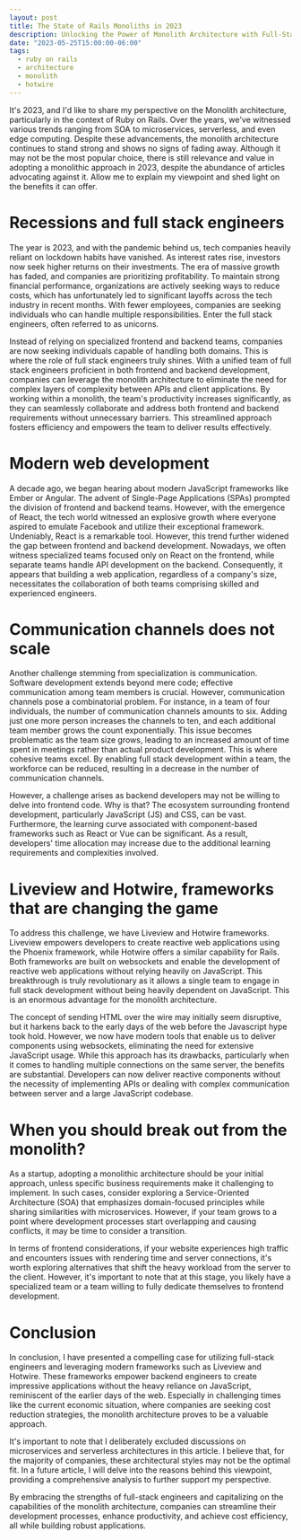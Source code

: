 ```yaml
---
layout: post
title: The State of Rails Monoliths in 2023
description: Unlocking the Power of Monolith Architecture with Full-Stack Engineers and Modern Frameworks
date: "2023-05-25T15:00:00-06:00"
tags:
  - ruby on rails
  - architecture
  - monolith
  - hotwire
---
```


It's 2023, and I'd like to share my perspective on the Monolith architecture, particularly in the context of Ruby on Rails. Over the years, we've witnessed various trends ranging from SOA to microservices, serverless, and even edge computing. Despite these advancements, the monolith architecture continues to stand strong and shows no signs of fading away. Although it may not be the most popular choice, there is still relevance and value in adopting a monolithic approach in 2023, despite the abundance of articles advocating against it. Allow me to explain my viewpoint and shed light on the benefits it can offer.

# Recessions and full stack engineers

The year is 2023, and with the pandemic behind us, tech companies heavily reliant on lockdown habits have vanished. As interest rates rise, investors now seek higher returns on their investments. The era of massive growth has faded, and companies are prioritizing profitability. To maintain strong financial performance, organizations are actively seeking ways to reduce costs, which has unfortunately led to significant layoffs across the tech industry in recent months. With fewer employees, companies are seeking individuals who can handle multiple responsibilities. Enter the full stack engineers, often referred to as unicorns.

Instead of relying on specialized frontend and backend teams, companies are now seeking individuals capable of handling both domains. This is where the role of full stack engineers truly shines. With a unified team of full stack engineers proficient in both frontend and backend development, companies can leverage the monolith architecture to eliminate the need for complex layers of complexity between APIs and client applications. By working within a monolith, the team's productivity increases significantly, as they can seamlessly collaborate and address both frontend and backend requirements without unnecessary barriers. This streamlined approach fosters efficiency and empowers the team to deliver results effectively.

# Modern web development

A decade ago, we began hearing about modern JavaScript frameworks like Ember or Angular. The advent of Single-Page Applications (SPAs) prompted the division of frontend and backend teams. However, with the emergence of React, the tech world witnessed an explosive growth where everyone aspired to emulate Facebook and utilize their exceptional framework. Undeniably, React is a remarkable tool. However, this trend further widened the gap between frontend and backend development. Nowadays, we often witness specialized teams focused only on React on the frontend, while separate teams handle API development on the backend. Consequently, it appears that building a web application, regardless of a company's size, necessitates the collaboration of both teams comprising skilled and experienced engineers.

# Communication channels does not scale

Another challenge stemming from specialization is communication. Software development extends beyond mere code; effective communication among team members is crucial. However, communication channels pose a combinatorial problem. For instance, in a team of four individuals, the number of communication channels amounts to six. Adding just one more person increases the channels to ten, and each additional team member grows the count exponentially. This issue becomes problematic as the team size grows, leading to an increased amount of time spent in meetings rather than actual product development. This is where cohesive teams excel. By enabling full stack development within a team, the workforce can be reduced, resulting in a decrease in the number of communication channels.

However, a challenge arises as backend developers may not be willing to delve into frontend code. Why is that? The ecosystem surrounding frontend development, particularly JavaScript (JS) and CSS, can be vast. Furthermore, the learning curve associated with component-based frameworks such as React or Vue can be significant. As a result, developers' time allocation may increase due to the additional learning requirements and complexities involved.

# Liveview and Hotwire, frameworks that are changing the game

To address this challenge, we have Liveview and Hotwire frameworks. Liveview empowers developers to create reactive web applications using the Phoenix framework, while Hotwire offers a similar capability for Rails. Both frameworks are built on websockets and enable the development of reactive web applications without relying heavily on JavaScript. This breakthrough is truly revolutionary as it allows a single team to engage in full stack development without being heavily dependent on JavaScript. This is an enormous advantage for the monolith architecture.

The concept of sending HTML over the wire may initially seem disruptive, but it harkens back to the early days of the web before the Javascript hype took hold. However, we now have modern tools that enable us to deliver components using websockets, eliminating the need for extensive JavaScript usage. While this approach has its drawbacks, particularly when it comes to handling multiple connections on the same server, the benefits are substantial. Developers can now deliver reactive components without the necessity of implementing APIs or dealing with complex communication between server and a large JavaScript codebase.

# When you should break out from the monolith?

As a startup, adopting a monolithic architecture should be your initial approach, unless specific business requirements make it challenging to implement. In such cases, consider exploring a Service-Oriented Architecture (SOA) that emphasizes domain-focused principles while sharing similarities with microservices. However, if your team grows to a point where development processes start overlapping and causing conflicts, it may be time to consider a transition.

In terms of frontend considerations, if your website experiences high traffic and encounters issues with rendering time and server connections, it's worth exploring alternatives that shift the heavy workload from the server to the client. However, it's important to note that at this stage, you likely have a specialized team or a team willing to fully dedicate themselves to frontend development.

# Conclusion

In conclusion, I have presented a compelling case for utilizing full-stack engineers and leveraging modern frameworks such as Liveview and Hotwire. These frameworks empower backend engineers to create impressive applications without the heavy reliance on JavaScript, reminiscent of the earlier days of the web. Especially in challenging times like the current economic situation, where companies are seeking cost reduction strategies, the monolith architecture proves to be a valuable approach.

It's important to note that I deliberately excluded discussions on microservices and serverless architectures in this article. I believe that, for the majority of companies, these architectural styles may not be the optimal fit. In a future article, I will delve into the reasons behind this viewpoint, providing a comprehensive analysis to further support my perspective.

By embracing the strengths of full-stack engineers and capitalizing on the capabilities of the monolith architecture, companies can streamline their development processes, enhance productivity, and achieve cost efficiency, all while building robust applications. 